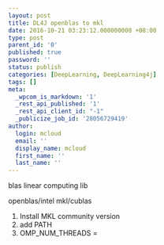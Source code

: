 ```yaml
---
layout: post
title: DL4J openblas to mkl
date: 2016-10-21 03:23:12.000000000 +08:00
type: post
parent_id: '0'
published: true
password: ''
status: publish
categories: [DeepLearning, DeepLearning4j]
tags: []
meta:
  _wpcom_is_markdown: '1'
  _rest_api_published: '1'
  _rest_api_client_id: "-1"
  _publicize_job_id: '28056729419'
author:
  login: mcloud
  email: ''
  display_name: mcloud
  first_name: ''
  last_name: ''
---
```

<p>blas linear computing lib</p>
<p>openblas/intel mkl/cublas</p>
<ol>
<li>Install MKL community version</li>
<li>add PATH</li>
<li>OMP_NUM_THREADS =</li>
</ol>
<p>&nbsp;</p>
